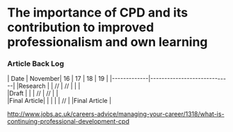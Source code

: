 # The importance of CPD and its contribution to improved professionalism and own learning

### Article Back Log

| Date        | November| 16 | 17 | 18 | 19 | 
|-------------|-----------------------------|
|Research     |         | // | // |    |    |    
|Draft        |         |    | // | // |    |   
|Final Article|         |    |    |    | // |
|Final Article                              |       


http://www.jobs.ac.uk/careers-advice/managing-your-career/1318/what-is-continuing-professional-development-cpd
